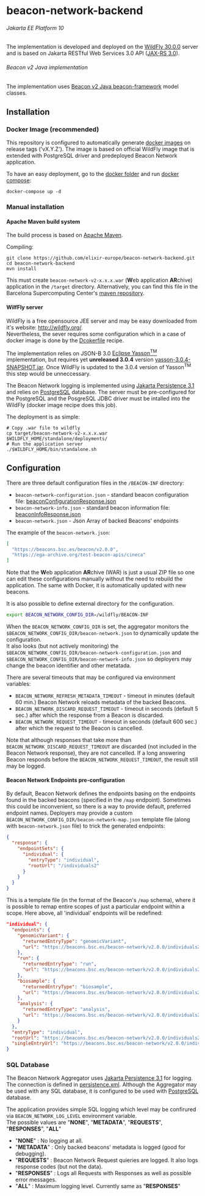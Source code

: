 # beacon-network-backend

###### Jakarta EE Platform 10
The implementation is developed and deployed on the [WildFly 30.0.0](http://wildfly.org/) server and is based on Jakarta RESTful Web Services 3.0 API ([JAX-RS 3.0](https://jakarta.ee/specifications/restful-ws/3.0/)).

###### Beacon v2 Java implementation
The implementation uses [Beacon v2 Java beacon-framework](https://github.com/elixir-europe/java-beacon-v2.api) model classes.

## Installation

### Docker Image (recommended)
This repository is configured to automatically generate [docker images](https://github.com/elixir-europe/beacon-network-backend/pkgs/container/beacon-network-backend) on release tags ('vX.Y.Z'). The image is based on official WildFly image that is extended with PostgreSQL driver and predeployed Beacon Network application.

To have an easy deployment, go to the [docker folder](./docker) and run [docker compose](https://docs.docker.com/compose/):

```
docker-compose up -d
```

### Manual installation

#### Apache Maven build system
The build process is based on [Apache Maven](https://maven.apache.org/).

Compiling:
```shell
git clone https://github.com/elixir-europe/beacon-network-backend.git
cd beacon-network-backend
mvn install
```
This must create `beacon-network-v2-x.x.x.war` (**W**eb application **AR**chive) application in the `/target` directory. Alternatively, you can find this file in the Barcelona Supercomputing Center's [maven repository](https://inb.bsc.es/maven/es/bsc/inb/ga4gh/beacon-network-v2/0.0.9/beacon-network-v2-0.0.9.war).

#### WilfFly server
WildFly is a free opensource JEE server and may be easy downloaded from it's website: http://wildfly.org/.  
Nevertheless, the sever requires some configuration which in a case of docker image is done by the [Dcokerfile](https://github.com/elixir-europe/beacon-network-backend/blob/2d42fa703742de713c238a3c2e2e3e5bc6e2c4c7/docker/Dockerfile#L15) recipe.  

The implementation relies on JSON-B 3.0 [Eclipse Yasson<sup>TM</sup>](https://github.com/eclipse-ee4j/yasson) implementation, but requires yet **unreleased 3.0.4** version [yasson-3.0.4-SNAPSHOT.jar](https://jakarta.oss.sonatype.org/content/repositories/snapshots/org/eclipse/yasson/3.0.4-SNAPSHOT/). Once WildFly is updated to the 3.0.4 version of Yasson<sup>TM</sup> this step would be unneccessary.

The Beacon Network logging is implemented using [Jakarta Persistence 3.1](https://jakarta.ee/specifications/persistence/3.1/) and relies on [PostgreSQL](https://www.postgresql.org/) database.
The server must be pre-configured for the PostgreSQL and the PosgreSQL JDBC driver must be intalled into the WildFly (docker image recipe does this job).

The deployment is as simple:

```shell
# Copy .war file to wildfly
cp target/beacon-network-v2-x.x.x.war $WILDFLY_HOME/standalone/deployments/
# Run the application server
./$WILDFLY_HOME/bin/standalone.sh
```

## Configuration

There are three default configuration files in the `/BEACON-INF` directory:
* `beacon-network-configuration.json` - standard beacon configuration file: [beaconConfigurationResponse.json](https://github.com/ga4gh-beacon/beacon-v2/blob/main/framework/json/responses/beaconConfigurationResponse.json)
* `beacon-network-info.json` - standard beacon information file: [beaconInfoResponse.json](https://github.com/ga4gh-beacon/beacon-v2/blob/main/framework/json/responses/beaconInfoResponse.json)
* `beacon-network.json` - Json Array of backed Beacons' endpoints  

The example of the `beacon-network.json`:
```json
[
  "https://beacons.bsc.es/beacon/v2.0.0",
  "https://ega-archive.org/test-beacon-apis/cineca"
]
```
Note that the **W**eb application **AR**chive (WAR) is just a usual ZIP file so one can edit these configurations manually without the need to rebuild the application. The same with Docker, it is automatically updated with new beacons.

It is also possible to define external directory for the configuration.
```bash
export BEACON_NETWORK_CONFIG_DIR=/wildfly/BEACON-INF
```
When the `BEACON_NETWORK_CONFIG_DIR` is set, the aggregator monitors the `$BEACON_NETWORK_CONFIG_DIR/beacon-network.json` to dynamically update the configuration.  
It also looks (but not actively monitoring) the `$BEACON_NETWORK_CONFIG_DIR/beacon-network-configuration.json` and `$BEACON_NETWORK_CONFIG_DIR/beacon-network-info.json` so deployers may change the beacon identifier and other metatada.

There are several timeouts that may be configured via environment variables:
- `BEACON_NETWORK_REFRESH_METADATA_TIMEOUT` - timeout in minutes (default 60 min.) Beacon Network reloads metadata of the backed Beacons.
- `BEACON_NETWORK_DISCARD_REQUEST_TIMEOUT` - timeout in seconds (default 5 sec.) after which the response from a Beacon is discarded.
- `BEACON_NETWORK_REQUEST_TIMEOUT` - timeout in seconds (default 600 sec.) after which the request to the Beacon is cancelled.

Note that although responses that take more than `BEACON_NETWORK_DISCARD_REQUEST_TIMEOUT` are discarded (not included in the Beacon Network response), they are not cancelled.
If a long answering Beacon responds before the `BEACON_NETWORK_REQUEST_TIMEOUT`, the result still may be logged.

#### Beacon Network Endpoints pre-configuration

By default, Beacon Network defines the endpoints basing on the endpoints found in the backed beacons (specified in the `/map` endpoint).
Sometimes this could be inconvenient, so there is a way to provide default, preferred endpoint names. Deployers may provide a custom `BEACON_NETWORK_CONFIG_DIR/beacon-network-map.json` template file
(along with `beacon-network.json` file) to trick the generated endpoints:

```json
{
  "response": {
    "endpointSets": {
      "individual": {
        "entryType": "individual",
        "rootUrl": "/individuals2"
      }
    }
  }
}
```

This is a template file (in the format of the Beacon's `/map` schema), where it is possible to remap entire scopes of just a particular endpoint within a scope. 
Here above, all 'individual' endpoints will be redefined:

```json
"individual": {
  "endpoints": {
    "genomicVariant": {
      "returnedEntryType": "genomicVariant",
      "url": "https://beacons.bsc.es/beacon-network/v2.0.0/individuals2/{id}/g_variants"
    },
    "run": {
      "returnedEntryType": "run",
      "url": "https://beacons.bsc.es/beacon-network/v2.0.0/individuals2/{id}/runs"
    },
    "biosample": {
      "returnedEntryType": "biosample",
      "url": "https://beacons.bsc.es/beacon-network/v2.0.0/individuals2/{id}/biosamples"
    },
    "analysis": {
      "returnedEntryType": "analysis",
      "url": "https://beacons.bsc.es/beacon-network/v2.0.0/individuals2/{id}/analyses"
    }
  },
  "entryType": "individual",
  "rootUrl": "https://beacons.bsc.es/beacon-network/v2.0.0/individuals2",
  "singleEntryUrl": "https://beacons.bsc.es/beacon-network/v2.0.0/individuals2/{id}"
}
```

### SQL Database

The Beacon Network Aggregator uses [Jakarta Persistence 3.1](https://jakarta.ee/specifications/persistence/3.1/) for logging.
The connection is defined in [persistence.xml](https://github.com/elixir-europe/beacon-network-backend/blob/master/src/main/resources/META-INF/persistence.xml).
Although the Aggregator may be used with any SQL database, it is configured to be used with [PostgreSQL](https://www.postgresql.org/) database.

The application provides simple SQL logging which level may be confirured via `BEACON_NETWORK_LOG_LEVEL` environment variable.  
The possible values are "**NONE**", "**METADATA**", "**REQUESTS**", "**RESPONSES**", "**ALL**"
- "**NONE**" : No logging at all.
- "**METADATA**" : Only backed beacons' metadata is logged (good for debugging).
- "**REQUESTS**" : Beacon Network Request quieries are logged. It also logs response codes (but not the data).
- "**RESPONSES**" : Logs all Requests with Responses as well as possible error messages.
- "**ALL**" : Maximum logging level. Currently same as "**RESPONSES**"

